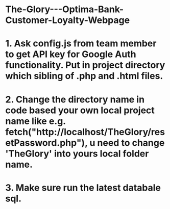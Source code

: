 # The-Glory---Optima-Bank-Customer-Loyalty-Webpage

# 1. Ask config.js from team member to get API key for Google Auth functionality. Put in project directory which sibling of .php and .html files.

# 2. Change the directory name in code based your own local project name like e.g. fetch("http://localhost/TheGlory/resetPassword.php"), u need to change 'TheGlory' into yours local folder name.

# 3. Make sure run the latest databale sql. 